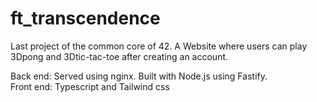 # ft_transcendence
Last project of the common core of 42. A Website where users can play 3Dpong and 3Dtic-tac-toe after creating an account.  
  
Back end: Served using nginx. Built with Node.js using Fastify.  
Front end: Typescript and Tailwind css 
